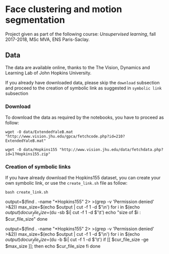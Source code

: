 # Face clustering and motion segmentation

Project given as part of the following course: *Unsupervised learning*, fall 2017-2018, MSc MVA, ENS Paris-Saclay.

## Data

The data are available online, thanks to the The Vision, Dynamics and Learning Lab of John Hopkins University.

If you already have downloaded data, please skip the `download` subsection and proceed to the creation of symbolic link as suggested in `symbolic link` subsection

### Download

To download the data as required by the notebooks, you have to proceed as follow:

```
wget -O data/ExtendedYaleB.mat "http://www.vision.jhu.edu/gpca/fetchcode.php?id=210?ExtendedYaleB.mat"
```

```
wget -O data/Hopkins155 "http://www.vision.jhu.edu/data/fetchdata.php?id=1?Hopkins155.zip"
```

### Creation of symbolic links

If you have already download the Hopkins155 dataset, you can create your own symbolic link, or use the `create_link.sh` file as follow:
```
bash create_link.sh
```

output=$(find . -name "*Hopkins155" 2> >(grep -v 'Permission denied' >&2))
max_size=$(echo $output | cut -f 1 -d $'\n')
for i in $(echo $output)
do
	cur_file_size=$(du -sb $i| cut -f 1 -d $'\t')
	echo "size of $i : $cur_file_size"
done



output=$(find . -name "*Hopkins155" 2> >(grep -v 'Permission denied' >&2))
max_size=$(echo $output | cut -f 1 -d $'\n')
for i in $(echo $output)
do
	cur_file_size=$(du -b $i| cut -f 1 -d $'\t')
	if [[ $cur_file_size -ge $max_size ]]; then
		echo $cur_file_size
	fi
done
